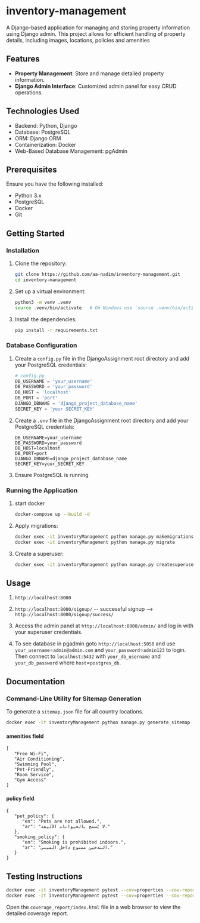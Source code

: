 # inventory-management

A Django-based application for managing and storing property information using Django admin. This project allows for efficient handling of property details, including images, locations, policies and amenities 

## Features

- **Property Management**: Store and manage detailed property information.
- **Django Admin Interface**: Customized admin panel for easy CRUD operations.

## Technologies Used

- Backend: Python, Django
- Database: PostgreSQL
- ORM: Django ORM
- Containerization: Docker
- Web-Based Database Management: pgAdmin

## Prerequisites

Ensure you have the following installed:
- Python 3.x
- PostgreSQL
- Docker
- Git

## Getting Started

### Installation

1. Clone the repository:
   ```bash
   git clone https://github.com/aa-nadim/inventory-management.git
   cd inventory-management
   ```

2. Set up a virtual environment:
   ```bash
   python3 -m venv .venv 
   source .venv/bin/activate   # On Windows use `source .venv/bin/activate`
   ```

3. Install the dependencies:
   ```bash
   pip install -r requirements.txt
   ```

### Database Configuration

1. Create a `config.py` file in the DjangoAssignment root directory and add your PostgreSQL credentials:

   ```python
   # config.py
   DB_USERNAME = 'your_username'
   DB_PASSWORD = 'your_password'
   DB_HOST = 'localhost'
   DB_PORT = 'port'
   DJANGO_DBNAME = 'django_project_database_name'
   SECRET_KEY = 'your SECRET_KEY'
   ```

2. Create a `.env` file in the DjangoAssignment root directory and add your PostgreSQL credentials:

   ```
   DB_USERNAME=your_username
   DB_PASSWORD=your_password
   DB_HOST=localhost
   DB_PORT=port
   DJANGO_DBNAME=django_project_database_name
   SECRET_KEY=your_SECRET_KEY
   ```

3. Ensure PostgreSQL is running 

### Running the Application

1. start docker
   ```bash        
   docker-compose up --build -d
   ```
2. Apply migrations:
   ```bash
   docker exec -it inventoryManagement python manage.py makemigrations
   docker exec -it inventoryManagement python manage.py migrate
   ```

3. Create a superuser:
   ```bash
   docker exec -it inventoryManagement python manage.py createsuperuser
   ```

## Usage

1. `http://localhost:8000`

2. `http://localhost:8000/signup/`  -- successful signup --> `http://localhost:8000/signup/success/`

3. Access the admin panel at `http://localhost:8000/admin/` and log in with your superuser credentials.

4. To see database in pgadmin goto `http://localhost:5050` and use `your_username`=`admin@admin.com` and `your_password`=`admin123` to login. Then connect to `localhost:5432` with `your_db_username` and `your_db_password` where `host`=`postgres_db`.


## Documentation

### Command-Line Utility for Sitemap Generation

To generate a `sitemap.json` file for all country locations.
   ```bash
   docker exec -it inventoryManagement python manage.py generate_sitemap
   ```

#### amenities field 
   ```
   [
      "Free Wi-Fi",
      "Air Conditioning",
      "Swimming Pool",
      "Pet-Friendly",
      "Room Service",
      "Gym Access"
   ]
   ```
#### policy field
   ```
   {
      "pet_policy": {
         "en": "Pets are not allowed.",
         "ar": "لا يُسمح بالحيوانات الأليفة."
      },
      "smoking_policy": {
         "en": "Smoking is prohibited indoors.",
         "ar": "التدخين ممنوع داخل المبنى."
      }
   }
   ```
## Testing Instructions

   ```bash
   docker exec -it inventoryManagement pytest --cov=properties --cov-report=term-missing
   docker exec -it inventoryManagement pytest --cov=properties --cov-report=html:coverage_report
   ```

   Open the `coverage_report/index.html` file in a web browser to view the detailed coverage report.

